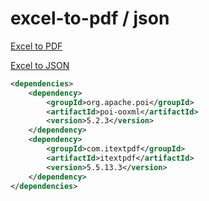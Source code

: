 # excel-to-pdf / json

[Excel to PDF](https://www.baeldung.com/java-convert-excel-files-pdf)

[Excel to JSON](https://www.baeldung.com/java-excel-json-conversion#bd-using-apache-poi-library-with-json)

```xml
<dependencies>
    <dependency>
        <groupId>org.apache.poi</groupId>
        <artifactId>poi-ooxml</artifactId>
        <version>5.2.3</version>
    </dependency>
    <dependency>
        <groupId>com.itextpdf</groupId>
        <artifactId>itextpdf</artifactId>
        <version>5.5.13.3</version>
    </dependency>
</dependencies>
```
